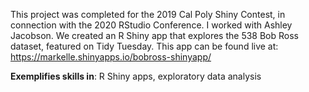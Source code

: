 This project was completed for the 2019 Cal Poly Shiny Contest, in connection with the 2020 RStudio Conference. I worked with Ashley Jacobson. We created an R Shiny app that explores the 538 Bob Ross dataset, featured on Tidy Tuesday. This app can be found live at: https://markelle.shinyapps.io/bobross-shinyapp/

**Exemplifies skills in**: R Shiny apps, exploratory data analysis